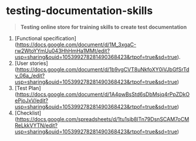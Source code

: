 # testing-documentation-skills
 
 >**Testing online store for training skills to create test documentation**
 
 1. [Functional specification] (https://docs.google.com/document/d/1M_3xgaC-rw2WtoYYmUu043HhHmHa1MMt/edit?usp=sharing&ouid=105399278281490368423&rtpof=true&sd=true).
 2. [User stories] (https://docs.google.com/document/d/1b9vgCVT8uNkfoXY0iVJbGfSrTdv_06a_/edit?usp=sharing&ouid=105399278281490368423&rtpof=true&sd=true)
 3. [Test Plan] (https://docs.google.com/document/d/1A4pwBsStd6sDbMsjq4rPpZDkOePjoJxV/edit?usp=sharing&ouid=105399278281490368423&rtpof=true&sd=true)
 4. [Checklist] (https://docs.google.com/spreadsheets/d/1tu1sjb8lTn79DsnSCAM7oCMReLkkVYTN/edit?usp=sharing&ouid=105399278281490368423&rtpof=true&sd=true)
